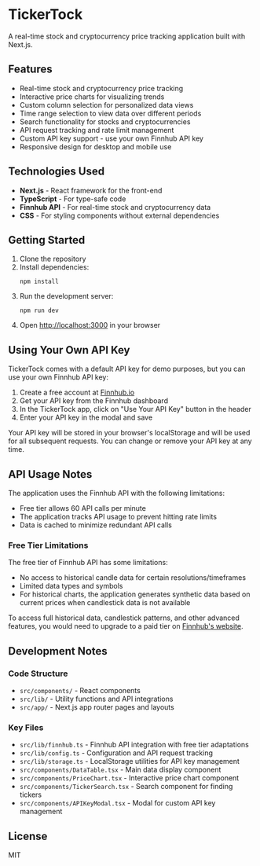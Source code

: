 # TickerTock

A real-time stock and cryptocurrency price tracking application built with Next.js.

## Features

- Real-time stock and cryptocurrency price tracking
- Interactive price charts for visualizing trends 
- Custom column selection for personalized data views
- Time range selection to view data over different periods
- Search functionality for stocks and cryptocurrencies
- API request tracking and rate limit management
- Custom API key support - use your own Finnhub API key
- Responsive design for desktop and mobile use

## Technologies Used

- **Next.js** - React framework for the front-end
- **TypeScript** - For type-safe code
- **Finnhub API** - For real-time stock and cryptocurrency data
- **CSS** - For styling components without external dependencies

## Getting Started

1. Clone the repository
2. Install dependencies:
   ```
   npm install
   ```
3. Run the development server:
   ```
   npm run dev
   ```
4. Open [http://localhost:3000](http://localhost:3000) in your browser

## Using Your Own API Key

TickerTock comes with a default API key for demo purposes, but you can use your own Finnhub API key:

1. Create a free account at [Finnhub.io](https://finnhub.io/register)
2. Get your API key from the Finnhub dashboard
3. In the TickerTock app, click on "Use Your API Key" button in the header
4. Enter your API key in the modal and save

Your API key will be stored in your browser's localStorage and will be used for all subsequent requests. You can change or remove your API key at any time.

## API Usage Notes

The application uses the Finnhub API with the following limitations:
- Free tier allows 60 API calls per minute
- The application tracks API usage to prevent hitting rate limits
- Data is cached to minimize redundant API calls

### Free Tier Limitations

The free tier of Finnhub API has some limitations:
- No access to historical candle data for certain resolutions/timeframes
- Limited data types and symbols
- For historical charts, the application generates synthetic data based on current prices when candlestick data is not available

To access full historical data, candlestick patterns, and other advanced features, you would need to upgrade to a paid tier on [Finnhub's website](https://finnhub.io/pricing).

## Development Notes

### Code Structure

- `src/components/` - React components
- `src/lib/` - Utility functions and API integrations
- `src/app/` - Next.js app router pages and layouts

### Key Files

- `src/lib/finnhub.ts` - Finnhub API integration with free tier adaptations
- `src/lib/config.ts` - Configuration and API request tracking
- `src/lib/storage.ts` - LocalStorage utilities for API key management
- `src/components/DataTable.tsx` - Main data display component
- `src/components/PriceChart.tsx` - Interactive price chart component
- `src/components/TickerSearch.tsx` - Search component for finding tickers
- `src/components/APIKeyModal.tsx` - Modal for custom API key management

## License

MIT 